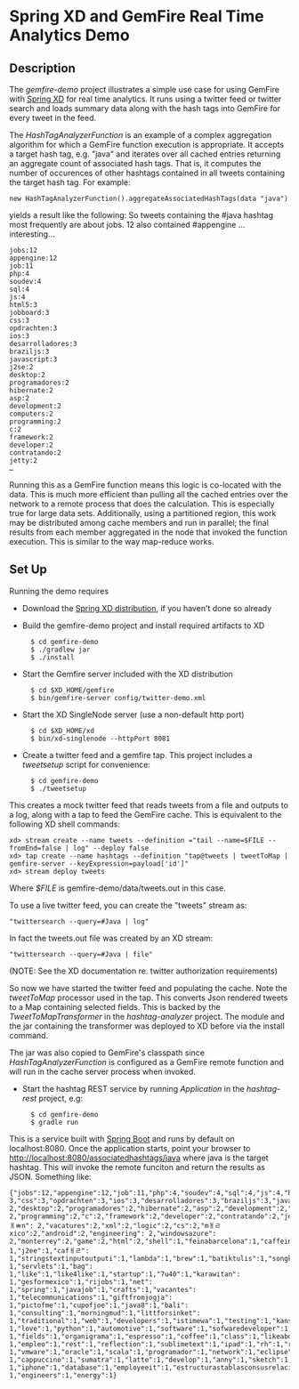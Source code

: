 Spring XD and GemFire Real Time Analytics Demo
=

Description
---
The _gemfire-demo_ project illustrates a simple use case for using GemFire with [Spring XD](http://www.springsource.org/spring-xd) for real time analytics. It runs using a twitter feed or twitter search and loads summary data along with the hash tags into GemFire for every tweet in the feed. 

The _HashTagAnalyzerFunction_ is an example of a complex aggregation algorithm for which a GemFire function execution is appropriate. It accepts a target hash tag, e.g. "java" and iterates over all cached entries returning an aggregate count of associated hash tags. That is, it computes the number of occurences of other hashtags contained in all tweets containing the target hash tag. For example: 

	new HashTagAnalyzerFunction().aggregateAssociatedHashTags(data "java") 

yields a result like the following: So tweets containing the #java hashtag most frequently are about jobs. 12 also contained #appengine … interesting…
	
	jobs:12
	appengine:12
	job:11
	php:4
	soudev:4
	sql:4
	js:4
	html5:3
	jobboard:3
	css:3
	opdrachten:3
	ios:3
	desarrolladores:3
	braziljs:3
	javascript:3
	j2se:2
	desktop:2
	programadores:2
	hibernate:2
	asp:2
	development:2
	computers:2
	programming:2
	c:2
	framework:2
	developer:2
	contratando:2
	jetty:2
	…
	
Running this as a GemFire function means this logic is co-located with the data. This is much more efficient than pulling all the cached entries over the network to a remote process that does the calculation. This is especially true for large data sets. Additionally, using a partitioned region, this work may be distributed among cache members and run in parallel; the final results from each member aggregated in the node that invoked the function execution. This is similar to the way map-reduce works. 


Set Up
----

Running the demo requires

* Download the [Spring XD distribution](http://repo.springsource.org/libs-milestone/org/springframework/xd/spring-xd/1.0.0.M2/spring-xd-1.0.0.M2.zip), if you haven't done so already

* Build the gemfire-demo project and install required artifacts to XD

		$ cd gemfire-demo
		$ ./gradlew jar
		$ ./install

* Start the Gemfire server included with the XD distribution

     	$ cd $XD_HOME/gemfire
     	$ bin/gemfire-server config/twitter-demo.xml

* Start the XD SingleNode server (use a non-default http port)

		$ cd $XD_HOME/xd
		$ bin/xd-singlenode --httpPort 8081

* Create a twitter feed and a gemfire tap. This project includes a _tweetsetup_ script for convenience:

		$ cd gemfire-demo
		$ ./tweetsetup

This creates a mock twitter feed that reads tweets from a file and outputs to a log, along with a tap to feed the GemFire cache. This is equivalent to the following XD shell commands:

    xd> stream create --name tweets --definition ="tail --name=$FILE --fromEnd=false | log" --deploy false
    xd> tap create --name hashtags --definition "tap@tweets | tweetToMap | gemfire-server --keyExpression=payload['id']"
    xd> stream deploy tweets
 
Where _$FILE_ is gemfire-demo/data/tweets.out in this case.

To use a live twitter feed, you can create the "tweets" stream as:    

	"twittersearch --query=#Java | log"

In fact the tweets.out file was created by an XD stream:

	"twittersearch --query=#Java | file"

(NOTE: See the XD documentation re. twitter authorization requirements)

So now we have started the twitter feed and populating the cache. Note the _tweetToMap_ processor used in the tap. This converts Json rendered tweets to a Map containing selected fields. This is backed by the _TweetToMapTransformer_ in the _hashtag-analyzer_ project. The module and the jar containing the transformer was deployed to XD before via the install command.

The jar was also copied to GemFire's classpath since _HashTagAnalyzerFunction_ is configured as a GemFire remote function and will run in the cache server process when invoked.
	
* Start the hashtag REST service by running _Application_ in the _hashtag-rest_ project, e.g:  

	    $ cd gemfire-demo
	    $ gradle run
	

This is a service built with [Spring Boot](http://blog.springsource.org/2013/08/06/spring-boot-simplifying-spring-for-everyone/) and runs by default on localhost:8080. Once the application starts, point your browser to [http://localhost:8080/associatedhashtags/java](http://localhost:8080/associatedhashtags/java)  where java is the target hashtag. This will invoke the remote funciton and return the results as JSON. Something like:

	{"jobs":12,"appengine":12,"job":11,"php":4,"soudev":4,"sql":4,"js":4,"html5":3,"jobboard":	3,"css":3,"opdrachten":3,"ios":3,"desarrolladores":3,"braziljs":3,"javascript":3,"j2se":	2,"desktop":2,"programadores":2,"hibernate":2,"asp":2,"development":2,"computers":	2,"programming":2,"c":2,"framework":2,"developer":2,"contratando":2,"jetty":2,"nuevoleￃﾳn":	2,"vacatures":2,"xml":2,"logic":2,"cs":2,"mￃﾩxico":2,"android":2,"engineering":	2,"windowsazure":	2,"monterrey":2,"game":2,"html":2,"shell":1,"feinabarcelona":1,"caffeine":	1,"j2ee":1,"cafￃﾩ":	1,"stringstextinputoutputi":1,"lambda":1,"brew":1,"batiktulis":1,"songket":	1,"servlets":1,"bag":	1,"like":1,"like4like":1,"startup":1,"7u40":1,"karawitan":	1,"gesformexico":1,"rijobs":1,"net":	1,"spring":1,"javajob":1,"crafts":1,"vacantes":	1,"telecommunications":1,"giftfromjogja":	1,"pictofme":1,"cupofjoe":1,"java8":1,"bali":	1,"consulting":1,"morningmud":1,"littforsinket":	1,"traditional":1,"web":1,"developers":1,"istimewa":1,"testing":1,"kansas":1,"ca":1,"struts":	1,"love":1,"python":1,"automotive":1,"software":1,"sofwaredeveloper":1,"javaee":1,"processing":	1,"fields":1,"organigrama":1,"espresso":1,"coffee":1,"class":1,"likeaboss":1,"picture":	1,"empleo":1,"rest":1,"reflection":1,"sublimetext":1,"ipad":1,"rh":1,"routine":1,"bcnjobs":	1,"vmware":1,"oracle":1,"scala":1,"programador":1,"network":1,"eclipse":1,"ejb":1,"creativeblog":	1,"cappuccino":1,"sumatra":1,"latte":1,"develop":1,"anny":1,"sketch":1,"engineer":1,"instrument":	1,"iphone":1,"database":1,"employeeit":1,"estructurastablasconsusrelaciones":1,"group":	1,"engineers":1,"energy":1} 
